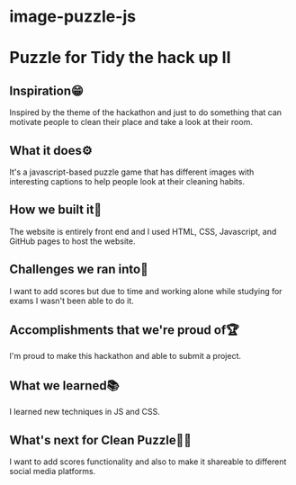 # image-puzzle-js
# Puzzle for Tidy the hack up II
## Inspiration😁
Inspired by the theme of the hackathon and just to do something that can motivate people to clean their place and take a look at their room.

## What it does⚙️
It's a javascript-based puzzle game that has different images with interesting captions to help people look at their cleaning habits.

## How we built it🎢
The website is entirely front end and I used HTML, CSS, Javascript, and GitHub pages to host the website.
## Challenges we ran into🚧
I want to add scores but due to time and working alone while studying for exams I wasn't been able to do it. 

## Accomplishments that we're proud of🏆
I'm proud to make this hackathon and able to submit a project. 

## What we learned📚
I learned new techniques in JS and CSS.

## What's next for Clean Puzzle🔭🚀
I want to add scores functionality and also to make it shareable to different social media platforms.



